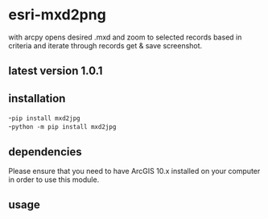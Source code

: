 # esri-mxd2png
with arcpy opens desired .mxd and zoom to selected records based in criteria and  iterate through records get &amp; save screenshot.

## latest version 1.0.1

## installation
-```pip install mxd2jpg``` <br>
-```python -m pip install mxd2jpg ```

## dependencies
Please ensure that you need to have ArcGIS 10.x installed on your computer in order to use this module.

## usage
